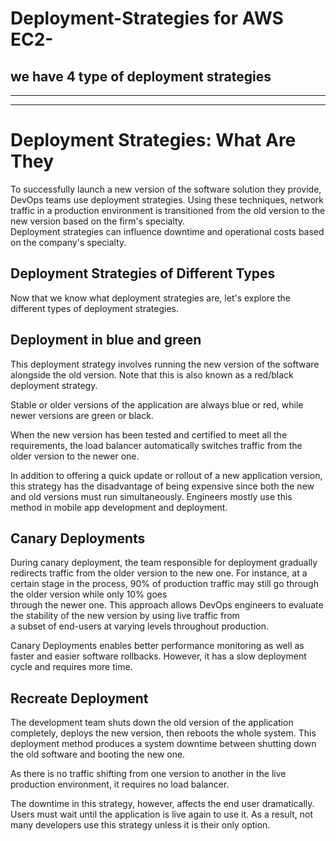 # Deployment-Strategies for AWS EC2-   
         
## we have 4 type of deployment strategies                                                      
                                                                              
----------------------------------------------------------------------                                        
--------------------------------------------------------------------                                   
                                                                                                                                                      
# Deployment Strategies: What Are They                                                                                                                                                                                                                                                                            
                                                                                 
To successfully launch a new version of the software solution they provide, DevOps teams use deployment strategies. Using these techniques, 
network traffic in a production environment is transitioned from the old version to the new version based on the firm's specialty.    
Deployment strategies can influence downtime and operational costs based on the company's specialty.    
     
## Deployment Strategies of Different Types         

Now that we know what deployment strategies are, let's explore the different types of deployment strategies.
        
## Deployment in blue and green

This deployment strategy involves running the new version of the software alongside the old version. Note that this is also known as a red/black deployment strategy.

Stable or older versions of the application are always blue or red, while newer versions are green or black.

When the new version has been tested and certified to meet all the requirements, the load balancer automatically switches traffic from the older version to the newer one.

In addition to offering a quick update or rollout of a new application version, this strategy has the disadvantage of being
expensive since both the new and old versions must run simultaneously. Engineers mostly use this method in mobile app development and deployment.

## Canary Deployments

During canary deployment, the team responsible for deployment gradually redirects traffic from the older version to the new one. 
For instance, at a certain stage in the process, 90% of production traffic may still go through the older version while only 10% goes     
through the newer one. This approach allows DevOps engineers to evaluate the stability of the new version by using live traffic from      
a subset of end-users at varying levels throughout production.

Canary Deployments enables better performance monitoring as well as faster and easier software rollbacks. However, it has a slow deployment cycle and requires more time.

## Recreate Deployment
      
The development team shuts down the old version of the application completely, deploys the new version, then reboots the whole system. 
This deployment method produces a system downtime between shutting down the old software and booting the new one.

As there is no traffic shifting from one version to another in the live production environment, it requires no load balancer.

The downtime in this strategy, however, affects the end user dramatically. Users must wait until the application is live again to use it.
As a result, not many developers use this strategy unless it is their only option.
